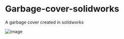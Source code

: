 # Garbage-cover-solidworks
A garbage cover created in solidworks

![image](https://github.com/user-attachments/assets/1288fb54-b946-468b-93b3-3c59740916c5)
